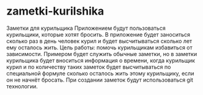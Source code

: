 # zametki-kurilshika
Заметки для курильщика
Приложением будут пользоваться курильщики, которые хотят бросить. В приложение будет заноситься сколько раз в день человек курил и будет высчитываться сколько лет ему осталось жить.
Цель работы: помочь курильщикам избавиться от зависимости.
Примером будет служить обычные заметки, но в заметки курильщика будет вноситься информация о времени, когда курильщик курил и по количеству таких заметок будет высчитываться по специальной формуле сколько осталось жить этому курильщику, если он не начнёт бросать.
При создании заметок будут использоваться git технологии.
